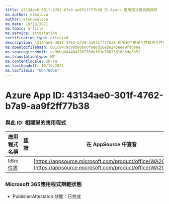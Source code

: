 ```yaml
---
title: 43134ae0-301f-4762-b7a9-aa9f2ff77b38 的 Azure 應用程式識別碼資訊
ms.author: elmalova
author: elenamalova
ms.date: 10/18/2021
ms.topic: article
ms.service: attestation
certification_type: attested
description: 43134ae0-301f-4762-b7a9-aa9f2ff77b38 的所有可用安全性和符合性資訊資訊。
ms.openlocfilehash: b01c947ac9bb80b60faebd16e8a245eee9fddeea
ms.sourcegitcommit: ae9bbad444b4786735dbf63e50073d10b5da3852
ms.translationtype: MT
ms.contentlocale: zh-TW
ms.lasthandoff: 10/19/2021
ms.locfileid: "60476056"
---
```

# <a name="azure-app-id-43134ae0-301f-4762-b7a9-aa9f2ff77b38"></a>Azure App ID: 43134ae0-301f-4762-b7a9-aa9f2ff77b38


### <a name="apps-associated-with-this-id"></a>與此 ID: 相關聯的應用程式
| **應用程式名稱** | **認證** | **在 AppSource 中查看** |
|--------------|---------------|-----------------------|
| [ti8m 位置](https://docs.microsoft.com/microsoft-365-app-certification/forward/WA200003311) |  | [https://appsource.microsoft.com/product/office/WA200003311](https://appsource.microsoft.com/product/office/WA200003311) |

### <a name="microsoft-365-app-compliance-status"></a>Microsoft 365應用程式規範狀態
- PublisherAttestaton 狀態：已完成
